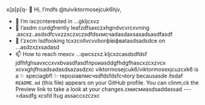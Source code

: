  x[p[p[q- 👋 Hi, I’mdfs @tuiviktormosejcuk6hjv,
- 👀 I’m ixczcnterested in ...gkljcxvz
- 🌱 I’asdm curdgfrently leafzdfsaxczxhgndvcvrcxvning .ascxz..asdsdfcvxzzxczxczsdfdsxмсчadasdaxsasadsasdfasdf
- 💞️ I’zxcm lsdfooking tcxzcollvcvvborфівіфвatasdsadsdce on ...asdzxzxsadasd
- 📫 How to reach mexcv ...qwcxzxz.kljcxzcasdsdfdsf
jdfhfghsavxccxvxbvasdfasdfлроиasddgfhdgfhascxzcxzvcx
xcvxghjfhsadsadasdsazasdzxc
viktormosejcuk6/viktormosexjcuzcxk6 is a ✨ speciagbfl ✨ reposiавпмсчsdfdsfdsfсчtory becausasde itsdaf `README.md` (this file) appears on your GitHub profile.
You can clinm,ck the Preview link to take a look at your changes.смисмиasdsaddassad
--->dasdfg
xcsfd
ltug
assaccxzczxc

